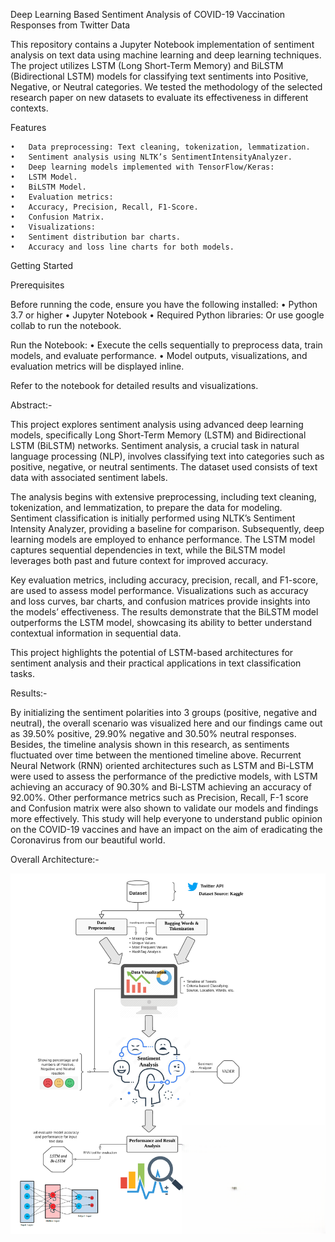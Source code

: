 Deep Learning Based Sentiment Analysis of COVID-19 Vaccination Responses from Twitter Data 


This repository contains a Jupyter Notebook implementation of sentiment analysis on text data using machine learning and deep learning techniques. The project utilizes LSTM (Long Short-Term Memory) and BiLSTM (Bidirectional LSTM) models for classifying text sentiments into Positive, Negative, or Neutral categories. We tested the methodology of the selected research paper on new datasets to evaluate its effectiveness in different contexts.

Features

	•	Data preprocessing: Text cleaning, tokenization, lemmatization.
	•	Sentiment analysis using NLTK’s SentimentIntensityAnalyzer.
	•	Deep learning models implemented with TensorFlow/Keras:
	•	LSTM Model.
	•	BiLSTM Model.
	•	Evaluation metrics:
	•	Accuracy, Precision, Recall, F1-Score.
	•	Confusion Matrix.
	•	Visualizations:
	•	Sentiment distribution bar charts.
	•	Accuracy and loss line charts for both models.

Getting Started

Prerequisites

Before running the code, ensure you have the following installed:
	•	Python 3.7 or higher
	•	Jupyter Notebook
	•	Required Python libraries:
 Or use google collab to run the notebook.

Run the Notebook:
	•	Execute the cells sequentially to preprocess data, train models, and evaluate performance.
	•	Model outputs, visualizations, and evaluation metrics will be displayed inline.

Refer to the notebook for detailed results and visualizations.

Abstract:-

This project explores sentiment analysis using advanced deep learning models, specifically Long Short-Term Memory (LSTM) and Bidirectional LSTM (BiLSTM) networks. Sentiment analysis, a crucial task in natural language processing (NLP), involves classifying text into categories such as positive, negative, or neutral sentiments. The dataset used consists of text data with associated sentiment labels.

The analysis begins with extensive preprocessing, including text cleaning, tokenization, and lemmatization, to prepare the data for modeling. Sentiment classification is initially performed using NLTK’s Sentiment Intensity Analyzer, providing a baseline for comparison. Subsequently, deep learning models are employed to enhance performance. The LSTM model captures sequential dependencies in text, while the BiLSTM model leverages both past and future context for improved accuracy.

Key evaluation metrics, including accuracy, precision, recall, and F1-score, are used to assess model performance. Visualizations such as accuracy and loss curves, bar charts, and confusion matrices provide insights into the models’ effectiveness. The results demonstrate that the BiLSTM model outperforms the LSTM model, showcasing its ability to better understand contextual information in sequential data.

This project highlights the potential of LSTM-based architectures for sentiment analysis and their practical applications in text classification tasks.

Results:-

By initializing the sentiment polarities into 3 groups (positive, negative and neutral), the overall scenario was visualized here and our findings came out as 39.50% positive, 29.90% negative and 30.50% neutral responses. Besides, the timeline analysis shown in this research, as sentiments fluctuated over time between the mentioned timeline above. Recurrent Neural Network (RNN) oriented architectures such as LSTM and Bi-LSTM were used to assess the performance of the predictive models, with LSTM achieving an accuracy of 90.30% and Bi-LSTM achieving an accuracy of 92.00%. Other performance metrics such as Precision, Recall, F-1 score and Confusion matrix were also shown to validate our models and findings more effectively. This study will help everyone to understand public opinion on the COVID-19 vaccines and have an impact on the aim of eradicating the Coronavirus from our beautiful world.


Overall Architecture:- 



<img src = "https://github.com/soorajpoly/Machine-Learning-Programming/blob/main/Covid-19%20view.png">
